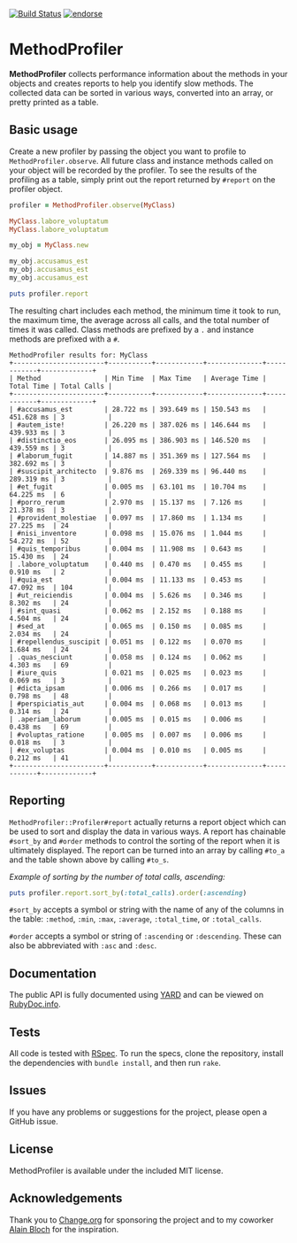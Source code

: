 [![Build Status](https://secure.travis-ci.org/change/method_profiler.png)](http://travis-ci.org/change/method_profiler) [![endorse](http://api.coderwall.com/jimmycuadra/endorsecount.png)](http://coderwall.com/jimmycuadra)

# MethodProfiler

**MethodProfiler** collects performance information about the methods in your objects and creates reports to help you identify slow methods. The collected data can be sorted in various ways, converted into an array, or pretty printed as a table.

## Basic usage

Create a new profiler by passing the object you want to profile to `MethodProfiler.observe`. All future class and instance methods called on your object will be recorded by the profiler. To see the results of the profiling as a table, simply print out the report returned by `#report` on the profiler object.

```ruby
profiler = MethodProfiler.observe(MyClass)

MyClass.labore_voluptatum
MyClass.labore_voluptatum

my_obj = MyClass.new

my_obj.accusamus_est
my_obj.accusamus_est
my_obj.accusamus_est

puts profiler.report
```

The resulting chart includes each method, the minimum time it took to run, the maximum time, the average across all calls, and the total number of times it was called. Class methods are prefixed by a `.` and instance methods are prefixed with a `#`.

```
MethodProfiler results for: MyClass
+-----------------------+-----------+------------+--------------+------------+-------------+
| Method                | Min Time  | Max Time   | Average Time | Total Time | Total Calls |
+-----------------------+-----------+------------+--------------+------------+-------------+
| #accusamus_est        | 28.722 ms | 393.649 ms | 150.543 ms   | 451.628 ms | 3           |
| #autem_iste!          | 26.220 ms | 387.026 ms | 146.644 ms   | 439.933 ms | 3           |
| #distinctio_eos       | 26.095 ms | 386.903 ms | 146.520 ms   | 439.559 ms | 3           |
| #laborum_fugit        | 14.887 ms | 351.369 ms | 127.564 ms   | 382.692 ms | 3           |
| #suscipit_architecto  | 9.876 ms  | 269.339 ms | 96.440 ms    | 289.319 ms | 3           |
| #et_fugit             | 0.005 ms  | 63.101 ms  | 10.704 ms    | 64.225 ms  | 6           |
| #porro_rerum          | 2.970 ms  | 15.137 ms  | 7.126 ms     | 21.378 ms  | 3           |
| #provident_molestiae  | 0.097 ms  | 17.860 ms  | 1.134 ms     | 27.225 ms  | 24          |
| #nisi_inventore       | 0.098 ms  | 15.076 ms  | 1.044 ms     | 54.272 ms  | 52          |
| #quis_temporibus      | 0.004 ms  | 11.908 ms  | 0.643 ms     | 15.430 ms  | 24          |
| .labore_voluptatum    | 0.440 ms  | 0.470 ms   | 0.455 ms     | 0.910 ms   | 2           |
| #quia_est             | 0.004 ms  | 11.133 ms  | 0.453 ms     | 47.092 ms  | 104         |
| #ut_reiciendis        | 0.004 ms  | 5.626 ms   | 0.346 ms     | 8.302 ms   | 24          |
| #sint_quasi           | 0.062 ms  | 2.152 ms   | 0.188 ms     | 4.504 ms   | 24          |
| #sed_at               | 0.065 ms  | 0.150 ms   | 0.085 ms     | 2.034 ms   | 24          |
| #repellendus_suscipit | 0.051 ms  | 0.122 ms   | 0.070 ms     | 1.684 ms   | 24          |
| .quas_nesciunt        | 0.058 ms  | 0.124 ms   | 0.062 ms     | 4.303 ms   | 69          |
| #iure_quis            | 0.021 ms  | 0.025 ms   | 0.023 ms     | 0.069 ms   | 3           |
| #dicta_ipsam          | 0.006 ms  | 0.266 ms   | 0.017 ms     | 0.798 ms   | 48          |
| #perspiciatis_aut     | 0.004 ms  | 0.068 ms   | 0.013 ms     | 0.314 ms   | 24          |
| .aperiam_laborum      | 0.005 ms  | 0.015 ms   | 0.006 ms     | 0.438 ms   | 69          |
| #voluptas_ratione     | 0.005 ms  | 0.007 ms   | 0.006 ms     | 0.018 ms   | 3           |
| #ex_voluptas          | 0.004 ms  | 0.010 ms   | 0.005 ms     | 0.212 ms   | 41          |
+-----------------------+-----------+------------+--------------+------------+-------------+
```

## Reporting

`MethodProfiler::Profiler#report` actually returns a report object which can be used to sort and display the data in various ways. A report has chainable `#sort_by` and `#order` methods to control the sorting of the report when it is ultimately displayed. The report can be turned into an array by calling `#to_a` and the table shown above by calling `#to_s`.

*Example of sorting by the number of total calls, ascending:*

```ruby
puts profiler.report.sort_by(:total_calls).order(:ascending)
```

`#sort_by` accepts a symbol or string with the name of any of the columns in the table: `:method`, `:min`, `:max`, `:average`, `:total_time`, or `:total_calls`.

`#order` accepts a symbol or string of `:ascending` or `:descending`. These can also be abbreviated with `:asc` and `:desc`.

## Documentation

The public API is fully documented using [YARD](http://yardoc.org/) and can be viewed on [RubyDoc.info](http://rubydoc.info/).

## Tests

All code is tested with [RSpec](https://github.com/rspec/rspec). To run the specs, clone the repository, install the dependencies with `bundle install`, and then run `rake`.

## Issues

If you have any problems or suggestions for the project, please open a GitHub issue.

## License

MethodProfiler is available under the included MIT license.

## Acknowledgements

Thank you to [Change.org](http://www.change.org/) for sponsoring the project and to my coworker [Alain Bloch](https://github.com/alainbloch) for the inspiration.
